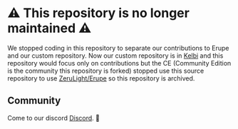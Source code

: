 # :warning: This repository is no longer maintained :warning:

We stopped coding in this repository to separate our contributions to Erupe and our custom repository. Now our custom repository is in [Kelbi](https://github.com/Invasor-de-Fronteiras/Kelbi) and this repository would focus only on contributions but the CE (Community Edition is the community this repository is forked) stopped use this source repository to use [ZeruLight/Erupe](https://github.com/ZeruLight/Erupe) so this repository is archived.

## Community

Come to our discord [Discord]( https://discord.gg/Agjkad7zdU). 🥰
